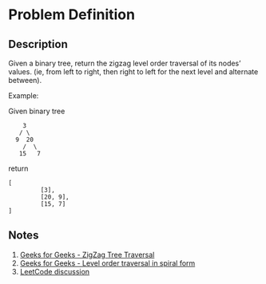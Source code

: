 # Problem Definition

## Description

Given a binary tree, return the zigzag level order traversal of its nodes’ values. (ie, from left to right, then right to left for the next level and alternate between).

Example:

Given binary tree

```plaintext
    3
   / \
  9  20
    /  \
   15   7
```

return

```plaintext
[
         [3],
         [20, 9],
         [15, 7]
]
```

## Notes

1. [Geeks for Geeks - ZigZag Tree Traversal](https://www.geeksforgeeks.org/zigzag-tree-traversal/)
1. [Geeks for Geeks - Level order traversal in spiral form](https://www.geeksforgeeks.org/level-order-traversal-in-spiral-form/)
1. [LeetCode discussion](https://leetcode.com/problems/binary-tree-zigzag-level-order-traversal/discuss/33815/My-accepted-JAVA-solution)